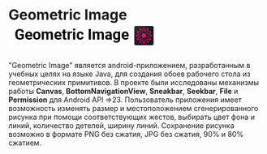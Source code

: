 # Geometric Image ![иконочка](https://github.com/developer-kaczmarek/GeometricImage/blob/master/title.png)

"Geometric Image" является android-приложением, разработанным в учебных целях на языке Java, для создания обоев рабочего стола 
из геометрических примитивов. В проекте были исследованы механизмы работы **Canvas**, **BottomNavigationView**, **Sneakbar**, **Seekbar**, **File** и **Permission** для Android API =>23.
Пользователь приложения имеет возможность изменять размер и местоположением сгенерированного рисунка при помощи соответствующих жестов,
выбирать цвет фона и линий, количество детелей, ширину линий. Сохранение рисунка возможно в формате PNG без сжатия, JPG без сжатия, 90% и 80% сжатием.
